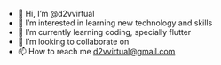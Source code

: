 - 👋 Hi, I’m @d2vvirtual
- 👀 I’m interested in learning new technology and skills
- 🌱 I’m currently learning coding, specially flutter
- 💞️ I’m looking to collaborate on 
- 📫 How to reach me d2vvirtual@gmail.com

<!---
d2vvirtual/d2vvirtual is a ✨ special ✨ repository because its `README.md` (this file) appears on your GitHub profile.
You can click the Preview link to take a look at your changes.
--->
